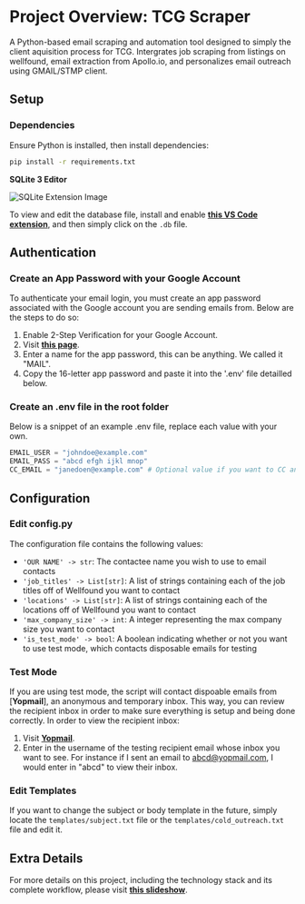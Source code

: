 # Project Overview: TCG Scraper
A Python-based email scraping and automation tool designed to simply the client aquisition process for TCG. Intergrates job scraping from listings on wellfound, email extraction from Apollo.io, and personalizes email outreach using GMAIL/STMP client.

## Setup
### Dependencies
Ensure Python is installed, then install dependencies:

```bash
pip install -r requirements.txt
```


**SQLite 3 Editor**

![SQLite Extension Image](https://github.com/user-attachments/assets/a98d8d7b-4481-42e3-87be-30ff4273982e)

To view and edit the database file, install and enable [**this VS Code extension**](https://marketplace.visualstudio.com/items?itemName=mtxr.sqltools-driver-sqlite), and then simply click on the `.db` file.


## Authentication

### Create an App Password with your Google Account

To authenticate your email login, you must create an app password associated with the Google account you are sending emails from. Below are the steps to do so:
1. Enable 2-Step Verification for your Google Account.
2. Visit [**this page**](https://myaccount.google.com/apppasswords).
3. Enter a name for the app password, this can be anything. We called it "MAIL".
4. Copy the 16-letter app password and paste it into the '.env' file detailled below.
   
### Create an .env file in the root folder

Below is a snippet of an example .env file, replace each value with your own.
```python
EMAIL_USER = "johndoe@example.com"
EMAIL_PASS = "abcd efgh ijkl mnop"
CC_EMAIL = "janedoen@example.com" # Optional value if you want to CC another email, otherwise exclude
```

## Configuration

### Edit config.py

The configuration file contains the following values:

- `'OUR NAME' -> str`: The contactee name you wish to use to email contacts
- `'job_titles' -> List[str]`: A list of strings containing each of the job titles off of Wellfound you want to contact 
- `'locations' -> List[str]`: A list of strings containing each of the locations off of Wellfound you want to contact
- `'max_company_size' -> int`: A integer representing the max company size you want to contact
- `'is_test_mode' -> bool`: A boolean indicating whether or not you want to use test mode, which contacts disposable emails for testing

### Test Mode

If you are using test mode, the script will contact dispoable emails from [**Yopmail**], an anonymous and temporary inbox.
This way, you can review the recipient inbox in order to make sure everything is setup and being done correctly. In order to view the recipient inbox:

1. Visit [**Yopmail**](https://yopmail.com/).
2. Enter in the username of the testing recipient email whose inbox you want to see. For instance if I sent an email to abcd@yopmail.com, I would enter in "abcd" to view their inbox.

### Edit Templates

If you want to change the subject or body template in the future, simply locate the `templates/subject.txt` file or the `templates/cold_outreach.txt` file and edit it.

## Extra Details

For more details on this project, including the technology stack and its complete workflow, please visit [**this slideshow**](https://www.canva.com/design/DAGhNtRsvOs/jc7-e9yuTXpoTSUeQp9Rzg/edit?utm_content=DAGhNtRsvOs&utm_campaign=designshare&utm_medium=link2&utm_source=sharebutton).

